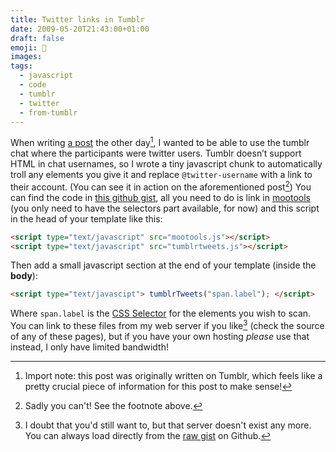 ```yaml
---
title: Twitter links in Tumblr
date: 2009-05-20T21:43:00+01:00
draft: false
emoji: 🐤
images:
tags:
  - javascript
  - code
  - tumblr
  - twitter
  - from-tumblr
---
```

When writing [a post](/posts/how-developers-brains-work) the other day[^1], I wanted to be able to use the tumblr chat where the participants were twitter users. Tumblr doesn’t support HTML in chat usernames, so I wrote a tiny javascript chunk to automatically troll any elements you give it and replace `@twitter-username` with a link to their account. (You can see it in action on the aforementioned post[^2]) You can find the code in [this github gist](https://gist.github.com/jphastings/115054), all you need to do is link in [mootools](http://web.archive.org/web/20230812014508/https://mootools.net/) (you only need to have the selectors part available, for now) and this script in the head of your template like this:

```html
<script type="text/javascript" src="mootools.js"></script>
<script type="text/javascript" src="tumblrtweets.js"></script>
```

Then add a small javascript section at the end of your template (inside the **body**):

```html
<script type="text/javascipt"> tumblrTweets("span.label"); </script>
```

Where `span.label` is the [CSS Selector](https://css.maxdesign.com.au/selectutorial/) for the elements you wish to scan. You can link to these files from my web server if you like[^3] (check the source of any of these pages), but if you have your own hosting _please_ use that instead, I only have limited bandwidth!

[^1]: Import note: this post was originally written on Tumblr, which feels like a pretty crucial piece of information for this post to make sense!
[^2]: Sadly you can't! See the footnote above.
[^3]: I doubt that you'd still want to, but that server doesn't exist any more. You can always load directly from the [raw gist](https://gist.githubusercontent.com/jphastings/115054/raw/3a20eb86caf64ae5101d0447bed4ed04f2da0e57/tumblrtweet.js) on Github.
